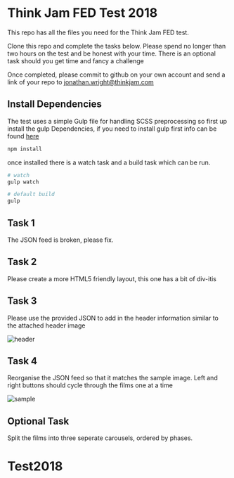 # Think Jam FED Test 2018

This repo has all the files you need for the Think Jam FED test.

Clone this repo and complete the tasks below. Please spend no longer than two hours on the test and be honest with your time. There is an optional task should you get time and fancy a challenge

Once completed, please commit to github on your own account and send a link of your repo to jonathan.wright@thinkjam.com

## Install Dependencies

The test uses a simple Gulp file for handling SCSS preprocessing so first up install the gulp Dependencies, if you need to install gulp first info can be found [here](https://gulpjs.com/)

```bash
npm install
```

once installed there is a watch task and a build task which can be run.

```bash
# watch
gulp watch

# default build
gulp
```



## Task 1
The JSON feed is broken, please fix.

## Task 2
Please create a more HTML5 friendly layout, this one has a bit of div-itis

## Task 3
Please use the provided JSON to add in the header information similar to the attached header image

![header](example/header.png)

## Task 4
Reorganise the JSON feed so that it matches the sample image. Left and right buttons should cycle through the films one at a time

![sample](example/sample.png)

## Optional Task
Split the films into three seperate carousels, ordered by phases.
# Test2018
